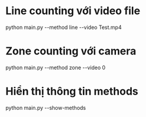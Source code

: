 # Line counting với video file
python main.py --method line --video Test.mp4

# Zone counting với camera
python main.py --method zone --video 0

# Hiển thị thông tin methods
python main.py --show-methods